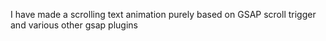 I have made a scrolling text animation purely based on GSAP scroll trigger and various other gsap plugins
